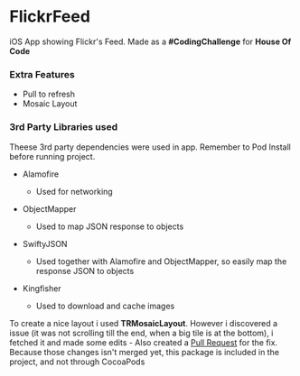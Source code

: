 # FlickrFeed
iOS App showing Flickr's Feed. Made as a **#CodingChallenge** for **House Of Code**

### Extra Features
* Pull to refresh
* Mosaic Layout


### 3rd Party Libraries used
Theese 3rd party dependencies were used in app. Remember to Pod Install before running project.

* Alamofire
  * Used for networking
  
* ObjectMapper
  * Used to map JSON response to objects
  
* SwiftyJSON
  * Used together with Alamofire and ObjectMapper, so easily map the response JSON to objects
* Kingfisher
  * Used to download and cache images

 
To create a nice layout i used **TRMosaicLayout**. However i discovered a issue (it was not scrolling till the end, when a big tile is at the bottom), i fetched it and made some edits - Also created a [Pull Request](https://github.com/vinnyoodles/mosaic-layout/pull/18) for the fix.
Because those changes isn't merged yet, this package is included in the project, and not through CocoaPods 
 
